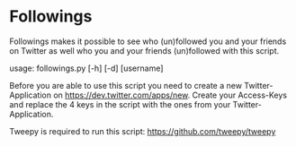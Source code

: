 Followings
==========

Followings makes it possible to see who (un)followed you and your friends on Twitter as well who you and your friends (un)followed with this script.

usage: followings.py [-h] [-d] [username]

Before you are able to use this script you need to create a new Twitter-Application on https://dev.twitter.com/apps/new.
Create your Access-Keys and replace the 4 keys in the script with the ones from your Twitter-Application.

Tweepy is required to run this script:
https://github.com/tweepy/tweepy
